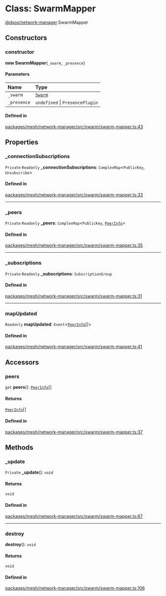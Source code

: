 # Class: SwarmMapper

[@dxos/network-manager](../modules/dxos_network_manager.md).SwarmMapper

## Constructors

### constructor

**new SwarmMapper**(`_swarm`, `_presence`)

#### Parameters

| Name | Type |
| :------ | :------ |
| `_swarm` | [`Swarm`](dxos_network_manager.Swarm.md) |
| `_presence` | `undefined` \| `PresencePlugin` |

#### Defined in

[packages/mesh/network-manager/src/swarm/swarm-mapper.ts:43](https://github.com/dxos/dxos/blob/db8188dae/packages/mesh/network-manager/src/swarm/swarm-mapper.ts#L43)

## Properties

### \_connectionSubscriptions

 `Private` `Readonly` **\_connectionSubscriptions**: `ComplexMap`<`PublicKey`, `Unsubscribe`\>

#### Defined in

[packages/mesh/network-manager/src/swarm/swarm-mapper.ts:33](https://github.com/dxos/dxos/blob/db8188dae/packages/mesh/network-manager/src/swarm/swarm-mapper.ts#L33)

___

### \_peers

 `Private` `Readonly` **\_peers**: `ComplexMap`<`PublicKey`, [`PeerInfo`](../interfaces/dxos_network_manager.PeerInfo.md)\>

#### Defined in

[packages/mesh/network-manager/src/swarm/swarm-mapper.ts:35](https://github.com/dxos/dxos/blob/db8188dae/packages/mesh/network-manager/src/swarm/swarm-mapper.ts#L35)

___

### \_subscriptions

 `Private` `Readonly` **\_subscriptions**: `SubscriptionGroup`

#### Defined in

[packages/mesh/network-manager/src/swarm/swarm-mapper.ts:31](https://github.com/dxos/dxos/blob/db8188dae/packages/mesh/network-manager/src/swarm/swarm-mapper.ts#L31)

___

### mapUpdated

 `Readonly` **mapUpdated**: `Event`<[`PeerInfo`](../interfaces/dxos_network_manager.PeerInfo.md)[]\>

#### Defined in

[packages/mesh/network-manager/src/swarm/swarm-mapper.ts:41](https://github.com/dxos/dxos/blob/db8188dae/packages/mesh/network-manager/src/swarm/swarm-mapper.ts#L41)

## Accessors

### peers

`get` **peers**(): [`PeerInfo`](../interfaces/dxos_network_manager.PeerInfo.md)[]

#### Returns

[`PeerInfo`](../interfaces/dxos_network_manager.PeerInfo.md)[]

#### Defined in

[packages/mesh/network-manager/src/swarm/swarm-mapper.ts:37](https://github.com/dxos/dxos/blob/db8188dae/packages/mesh/network-manager/src/swarm/swarm-mapper.ts#L37)

## Methods

### \_update

`Private` **_update**(): `void`

#### Returns

`void`

#### Defined in

[packages/mesh/network-manager/src/swarm/swarm-mapper.ts:67](https://github.com/dxos/dxos/blob/db8188dae/packages/mesh/network-manager/src/swarm/swarm-mapper.ts#L67)

___

### destroy

**destroy**(): `void`

#### Returns

`void`

#### Defined in

[packages/mesh/network-manager/src/swarm/swarm-mapper.ts:106](https://github.com/dxos/dxos/blob/db8188dae/packages/mesh/network-manager/src/swarm/swarm-mapper.ts#L106)
